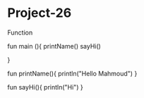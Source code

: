 # Project-26
Function

fun main (){
   printName()
   sayHi()

}

fun printName(){
    println("Hello Mahmoud")
    }

fun sayHi(){
    println("Hi")
    }
